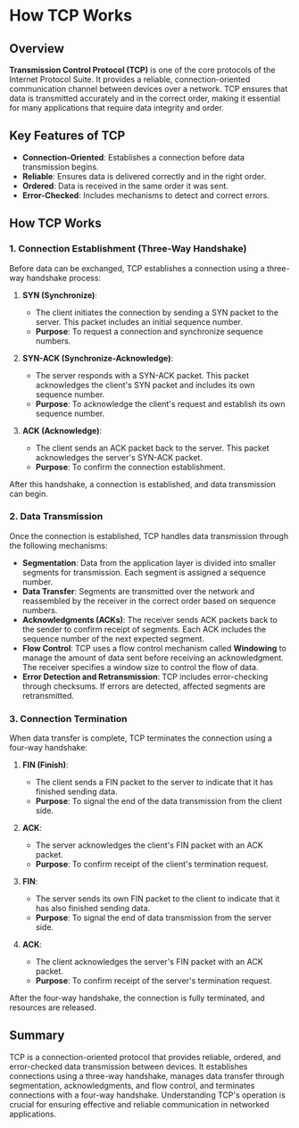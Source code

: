 # How TCP Works

## Overview

**Transmission Control Protocol (TCP)** is one of the core protocols of the Internet Protocol Suite. It provides a reliable, connection-oriented communication channel between devices over a network. TCP ensures that data is transmitted accurately and in the correct order, making it essential for many applications that require data integrity and order.

## Key Features of TCP

- **Connection-Oriented**: Establishes a connection before data transmission begins.
- **Reliable**: Ensures data is delivered correctly and in the right order.
- **Ordered**: Data is received in the same order it was sent.
- **Error-Checked**: Includes mechanisms to detect and correct errors.

## How TCP Works

### 1. **Connection Establishment (Three-Way Handshake)**

Before data can be exchanged, TCP establishes a connection using a three-way handshake process:

1. **SYN (Synchronize)**:
   - The client initiates the connection by sending a SYN packet to the server. This packet includes an initial sequence number.
   - **Purpose**: To request a connection and synchronize sequence numbers.

2. **SYN-ACK (Synchronize-Acknowledge)**:
   - The server responds with a SYN-ACK packet. This packet acknowledges the client's SYN packet and includes its own sequence number.
   - **Purpose**: To acknowledge the client's request and establish its own sequence number.

3. **ACK (Acknowledge)**:
   - The client sends an ACK packet back to the server. This packet acknowledges the server's SYN-ACK packet.
   - **Purpose**: To confirm the connection establishment.

After this handshake, a connection is established, and data transmission can begin.

### 2. **Data Transmission**

Once the connection is established, TCP handles data transmission through the following mechanisms:

- **Segmentation**: Data from the application layer is divided into smaller segments for transmission. Each segment is assigned a sequence number.
- **Data Transfer**: Segments are transmitted over the network and reassembled by the receiver in the correct order based on sequence numbers.
- **Acknowledgments (ACKs)**: The receiver sends ACK packets back to the sender to confirm receipt of segments. Each ACK includes the sequence number of the next expected segment.
- **Flow Control**: TCP uses a flow control mechanism called **Windowing** to manage the amount of data sent before receiving an acknowledgment. The receiver specifies a window size to control the flow of data.
- **Error Detection and Retransmission**: TCP includes error-checking through checksums. If errors are detected, affected segments are retransmitted.

### 3. **Connection Termination**

When data transfer is complete, TCP terminates the connection using a four-way handshake:

1. **FIN (Finish)**:
   - The client sends a FIN packet to the server to indicate that it has finished sending data.
   - **Purpose**: To signal the end of the data transmission from the client side.

2. **ACK**:
   - The server acknowledges the client's FIN packet with an ACK packet.
   - **Purpose**: To confirm receipt of the client's termination request.

3. **FIN**:
   - The server sends its own FIN packet to the client to indicate that it has also finished sending data.
   - **Purpose**: To signal the end of data transmission from the server side.

4. **ACK**:
   - The client acknowledges the server's FIN packet with an ACK packet.
   - **Purpose**: To confirm receipt of the server's termination request.

After the four-way handshake, the connection is fully terminated, and resources are released.

## Summary

TCP is a connection-oriented protocol that provides reliable, ordered, and error-checked data transmission between devices. It establishes connections using a three-way handshake, manages data transfer through segmentation, acknowledgments, and flow control, and terminates connections with a four-way handshake. Understanding TCP's operation is crucial for ensuring effective and reliable communication in networked applications.

